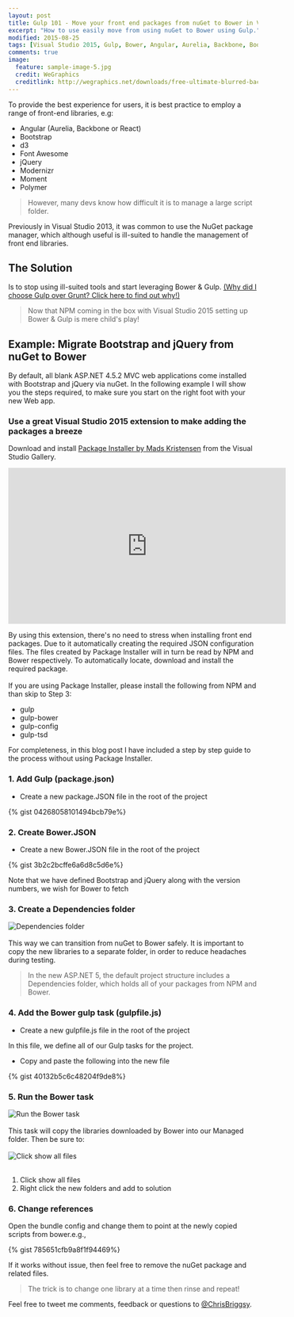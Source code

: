 ```yaml
---
layout: post
title: Gulp 101 - Move your front end packages from nuGet to Bower in Visual Studio 2015
excerpt: "How to use easily move from using nuGet to Bower using Gulp."
modified: 2015-08-25
tags: [Visual Studio 2015, Gulp, Bower, Angular, Aurelia, Backbone, Bootstrap, d3, Font Awesome, jQuery, Modernizr, Moment, Polymer, React]
comments: true
image:
  feature: sample-image-5.jpg
  credit: WeGraphics
  creditlink: http://wegraphics.net/downloads/free-ultimate-blurred-background-pack/
---
```


To provide the best experience for users, it is best practice to employ a range of front-end libraries, e.g: 

* Angular (Aurelia, Backbone or React)
* Bootstrap
* d3
* Font Awesome
* jQuery
* Modernizr
* Moment
* Polymer


> However, many devs know how difficult it is to manage a large script folder. 

Previously in Visual Studio 2013, it was common to use the NuGet package manager, which although useful is ill-suited to handle the management of front end libraries.

## The Solution

Is to stop using ill-suited tools and start leveraging Bower & Gulp. [(Why did I choose Gulp over Grunt? Click here to find out why!)](http://blog.chrisbriggsy.com/Gulp-101-CSS-all-the-LESS/)

> Now that NPM coming in the box with Visual Studio 2015 setting up Bower & Gulp is mere child's play!

## Example: Migrate Bootstrap and jQuery from nuGet to Bower 

By default, all blank ASP.NET 4.5.2 MVC web applications come installed with Bootstrap and jQuery via nuGet. In the following example I will show you the steps required, to make sure you start on the right foot with your new Web app.

### Use a great Visual Studio 2015 extension to make adding the packages a breeze

Download and install [Package Installer by Mads Kristensen](https://visualstudiogallery.msdn.microsoft.com/753b9720-1638-4f9a-ad8d-2c45a410fd74) from the Visual Studio Gallery.

<iframe width="560" height="315" src="https://www.youtube.com/embed/WigizERVWtc" frameborder="0" allowfullscreen></iframe>

By using this extension, there's no need to stress when installing front end packages. Due to it automatically creating the required JSON configuration files. The files created by Package Installer will in turn be read by NPM and Bower respectively. To automatically locate, download and install the required package. <br><br>If you are using Package Installer, please install the following from NPM and than skip to Step 3:
* gulp
* gulp-bower
* gulp-config
* gulp-tsd

For completeness, in this blog post I have included  a step by step guide to the process without using Package Installer.

### 1. Add Gulp (package.json)

* Create a new package.JSON file in the root of the project

{% gist 04268058101494bcb79e%}

### 2. Create Bower.JSON

* Create a new Bower.JSON file in the root of the project

{% gist 3b2c2bcffe6a6d8c5d6e%}

Note that we have defined Bootstrap and jQuery along with the version numbers, we wish for Bower to fetch

### 3. Create a Dependencies folder

![Dependencies folder](/images/2015-08-25_20-40-08-compressor.png)<br><br>This way we can transition from nuGet to Bower safely. It is important to copy the new libraries to a separate folder, in order to reduce headaches during testing.

> In the new ASP.NET 5,  the default project structure includes a  Dependencies folder, which holds all of your packages from NPM and Bower. 

### 4. Add the Bower gulp task (gulpfile.js)

* Create a new gulpfile.js file in the root of the project

In this file, we define all of our Gulp tasks for the project.

* Copy and paste the following into the new file

{% gist 40132b5c6c48204f9de8%}

### 5. Run the Bower task

![Run the Bower task](/images/2015-08-24_12-55-17-compressor.png)<br><br>This task will copy the libraries downloaded by Bower into our Managed folder. Then be sure to:<br><br>![Click show all files](/images/2015-08-24_12-22-41-compressor.png)<br><br>

1. Click show all files
2. Right click the new folders and add to solution

### 6. Change references 

Open the bundle config and change them to point at the newly copied scripts from bower.e.g., 

{% gist 785651cfb9a8f1f94469%}

If it works without issue, then feel free to remove the nuGet package and related files. 

> The trick is to change one library at a time then rinse and repeat!
 
Feel free to tweet me comments, feedback or questions to [@ChrisBriggsy](https://twitter.com/ChrisBriggsy).